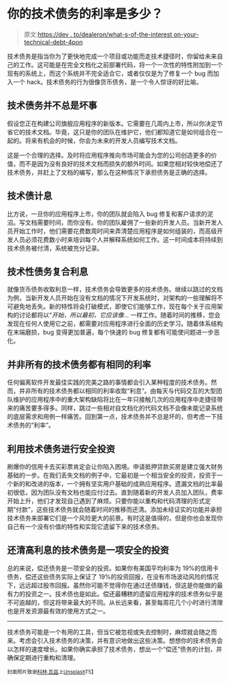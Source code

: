 # 你的技术债务的利率是多少？

> 原文:[https://dev . to/dealeron/what-s-of-the-interest on-your-technical-debt-4pon](https://dev.to/dealeron/what-s-the-interest-on-your-technical-debt-4pon)

技术债务是指当你为了更快地完成一个项目或功能而走技术捷径时，你留给未来自己的工作。这可能是在完全文档化之前部署代码，将一个一次性的特性附加到一个现有的系统上，而这个系统并不完全适合它，或者仅仅是为了修复一个 bug 而加入一个 hack。技术债务的行为很像货币债务，是一个令人惊讶的好比喻。

## [](#technical-debt-isnt-always-a-bad%C2%A0thing)技术债务并不总是坏事

假设您正在构建公司旗舰应用程序的新版本。它需要在几周内上市，所以你决定节省它的技术文档。毕竟，这只是你的团队在维护它，他们都知道它是如何组合在一起的。将来有机会的时候，你会为未来的开发人员编写技术文档。

这是一个合理的选择。及时将应用程序推向市场可能会为您的公司创造更多的价值，而不是因为没有良好的技术文档而损失的额外时间。如果您相对较快地偿还了技术债务，并赶上了文档的编写，那么在这种情况下承担债务是正确的选择。

## [](#technical-debt-accrues%C2%A0interest)技术债计息

比方说，一旦你的应用程序上市，你的团队就会陷入 bug 修复和客户请求的泥沼。写文档需要时间，而你没有。你的团队雇佣了一些新的开发人员。当新开发人员开始工作时，他们需要花费数周时间来弄清楚应用程序是如何组装的，而高级开发人员必须花费数小时来培训每个人并解释系统如何工作。这一时间成本将持续到技术债务被付清，系统被充分记录。

## [](#interest-on-technical-debt-compounds)技术性债务复合利息

就像货币债务收取利息一样，技术债务会导致更多的技术债务。继续以跳过的文档为例，当新开发人员开始在没有文档的情况下开发系统时，对架构的一些理解将不可避免地丢失。新的特性将会打破模式，即使它们能够工作，现在每个关于应用架构的讨论都将以“*开始，所以最初，它应该像…* 一样工作。随着时间的推移，您会发现在任何人使用它之前，都需要对应用程序进行全面的历史学习。随着体系结构在末端磨损，bug 变得更加普遍，每个快速的 bug 修复都有可能使问题进一步恶化。

## [](#not-all-technical-debt-has-the-same-interest%C2%A0rate)并非所有的技术债务都有相同的利率

任何偏离软件开发最佳实践的完美之路的事情都会引入某种程度的技术债务。然而，并非所有的技术债务都以相同的利率收取“利息”。由每天与代码交互的大型团队维护的应用程序中的重大架构缺陷将比在一年只接触几次的应用程序中走捷径带来的痛苦要多得多。同样，跳过一些相对自文档化的代码文档不会像未能记录系统的底层需求和用例一样痛苦。回到第一点，技术债务并不总是坏的，但考虑一下技术债务的“利率”。

## [](#use-technical-debt-for-safe-investments)利用技术债务进行安全投资

刷爆你的信用卡去买彩票肯定会让你陷入困境。申请抵押贷款买房是建立强大财务基础的一步。在我们丢失文档的例子中，它最初是一个相当安全的投资，投资于一个新的和改进的版本，一个拥有坚实用户基础的成熟应用程序。遗漏文档的比率最初很低，因为团队没有文档也能应付过去。直到随着新的开发人员加入团队，费率开始上升，他们才发现自己遇到了麻烦。只要你能以重构和代码清理的形式定期“付款”，这些技术债务就会随着时间的推移而还清。添加未经证实的功能并承担技术债务来部署它们是一个风险更大的前景。有时这是值得的，但是你也会发现你自己有一个没有价值的特性和实现它遗留下来的技术债务。

## [](#paying-off-high-interest-technical-debt-is-a-safe-investment)还清高利息的技术债务是一项安全的投资

总的来说，偿还债务是一项安全的投资。如果你有美国平均利率为 19%的信用卡债务，偿还这些债务实际上保证了 19%的投资回报，在没有市场波动风险的情况下，远远超过股市回报。虽然你可能不觉得你在通过还债赚钱，但这是你能做的最有力的投资之一。技术债也是如此。偿还最糟糕的遗留应用程序的技术债务似乎是不可逾越的，但这将带来最大的不同。从长远来看，甚至每周花几个小时进行清理也是开发资源最有效的使用方式之一。

* * *

技术债务可能是一个有用的工具，但当它被忽视或失去控制时，麻烦就会随之而来。考虑会引入技术债务的决策，并有意识地做出这些决策。想想你的技术债务会以怎样的速度增长。如果你确实承担了技术债务，想出一个“偿还”债务的计划，并确保定期进行重构和清理。

<small>封面照片致谢[科林·瓦兹](https://unsplash.com/@imagefactory)上[Unsplash](https://unsplash.com)T5】</small>